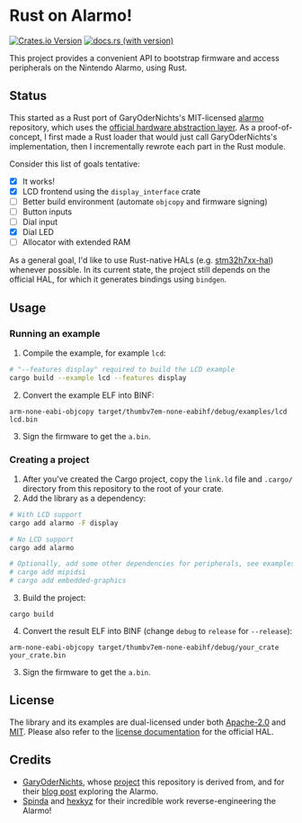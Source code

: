 # Rust on Alarmo!
[![Crates.io Version](https://img.shields.io/crates/v/alarmo)](https://crates.io/crates/alarmo)
[![docs.rs (with version)](https://img.shields.io/docsrs/alarmo/latest)](https://docs.rs/alarmo)

This project provides a convenient API to bootstrap firmware and access peripherals on the Nintendo Alarmo, using Rust.

## Status

This started as a Rust port of GaryOderNichts's MIT-licensed [alarmo](https://github.com/GaryOderNichts/alarmo) repository, which uses the [official hardware abstraction layer](https://github.com/STMicroelectronics/STM32CubeH7). As a proof-of-concept, I first made a Rust loader that would just call GaryOderNichts's implementation, then I incrementally rewrote each part in the Rust module.

Consider this list of goals tentative:

- [x] It works!
- [x] LCD frontend using the `display_interface` crate
- [ ] Better build environment (automate `objcopy` and firmware signing)
- [ ] Button inputs
- [ ] Dial input
- [x] Dial LED
- [ ] Allocator with extended RAM

As a general goal, I'd like to use Rust-native HALs (e.g. [stm32h7xx-hal](https://crates.io/crates/stm32h7xx-hal)) whenever possible. In its current state, the project still depends on the official HAL, for which it generates bindings using `bindgen`.

## Usage

### Running an example

1. Compile the example, for example `lcd`:
```sh
# "--features display" required to build the LCD example
cargo build --example lcd --features display
```
2. Convert the example ELF into BINF:
```
arm-none-eabi-objcopy target/thumbv7em-none-eabihf/debug/examples/lcd lcd.bin
```
3. Sign the firmware to get the `a.bin`.

### Creating a project

1. After you've created the Cargo project, copy the `link.ld` file and `.cargo/` directory from this repository to the root of your crate.
2. Add the library as a dependency:
```sh
# With LCD support
cargo add alarmo -F display

# No LCD support
cargo add alarmo

# Optionally, add some other dependencies for peripherals, see examples for details
# cargo add mipidsi
# cargo add embedded-graphics
```
3. Build the project:
```
cargo build
```
4. Convert the result ELF into BINF (change `debug` to `release` for `--release`):
```
arm-none-eabi-objcopy target/thumbv7em-none-eabihf/debug/your_crate your_crate.bin
```
3. Sign the firmware to get the `a.bin`.

## License
The library and its examples are dual-licensed under both [Apache-2.0](LICENSE-APACHE) and [MIT](LICENSE-MIT). Please also refer to the [license documentation](https://github.com/STMicroelectronics/STM32CubeH7/blob/master/LICENSE.md) for the official HAL.

## Credits
* [GaryOderNichts](https://github.com/GaryOderNichts/), whose [project](https://github.com/GaryOderNichts/alarmo) this repository is derived from, and for their [blog post](https://garyodernichts.blogspot.com/2024/10/looking-into-nintendo-alarmo.html) exploring the Alarmo.
* [Spinda](https://spinda.net/) and [hexkyz](https://twitter.com/hexkyz) for their incredible work reverse-engineering the Alarmo!